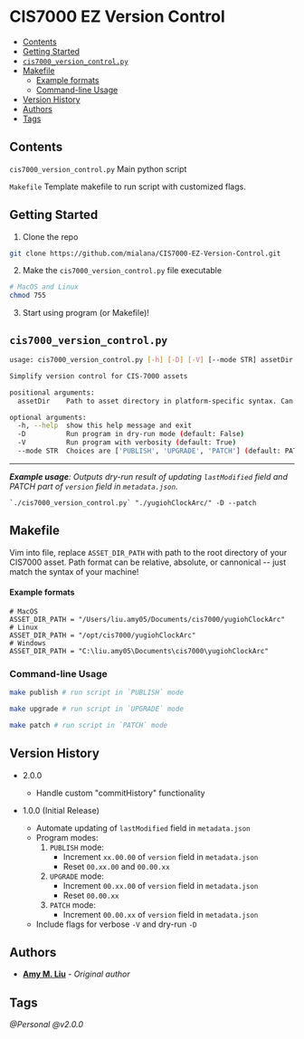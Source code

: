 # CIS7000 EZ Version Control

- [Contents](#contents)
- [Getting Started](#getting-started)
- [`cis7000_version_control.py`](#cis7000_version_controlpy)
- [Makefile](#makefile)
    - [Example formats](#example-formats)
  - [Command-line Usage](#command-line-usage)
- [Version History](#version-history)
- [Authors](#authors)
- [Tags](#tags)

## Contents

`cis7000_version_control.py` Main python script

`Makefile`
Template makefile to run script with customized flags.

## Getting Started
1. Clone the repo
```bash
git clone https://github.com/mialana/CIS7000-EZ-Version-Control.git
```
2. Make the `cis7000_version_control.py` file executable
```bash
# MacOS and Linux
chmod 755
```
3. Start using program (or Makefile)!


## `cis7000_version_control.py`
```bash
usage: cis7000_version_control.py [-h] [-D] [-V] [--mode STR] assetDir

Simplify version control for CIS-7000 assets

positional arguments:
  assetDir    Path to asset directory in platform-specific syntax. Can be relative, absolute, cannonical, etc.

optional arguments:
  -h, --help  show this help message and exit
  -D          Run program in dry-run mode (default: False)
  -V          Run program with verbosity (default: True)
  --mode STR  Choices are ['PUBLISH', 'UPGRADE', 'PATCH'] (default: PATCH)
```
---
***Example usage**: Outputs dry-run result of updating `lastModified` field and PATCH part of `version` field in `metadata.json`.*
```make
`./cis7000_version_control.py` "./yugiohClockArc/" -D --patch
```

## Makefile

Vim into file, replace `ASSET_DIR_PATH` with path to the root directory of your CIS7000 asset. Path format can be relative, absolute, or cannonical -- just match the syntax of your machine!

#### Example formats
```make
# MacOS
ASSET_DIR_PATH = "/Users/liu.amy05/Documents/cis7000/yugiohClockArc"
# Linux
ASSET_DIR_PATH = "/opt/cis7000/yugiohClockArc"
# Windows
ASSET_DIR_PATH = "C:\liu.amy05\Documents\cis7000\yugiohClockArc"
```

### Command-line Usage

```bash
make publish # run script in `PUBLISH` mode
```

```bash
make upgrade # run script in `UPGRADE` mode
```

```bash
make patch # run script in `PATCH` mode
```

## Version History
* 2.0.0
  * Handle custom "commitHistory" functionality

* 1.0.0 (Initial Release)
  * Automate updating of `lastModified` field in `metadata.json`
  * Program modes:
    1. `PUBLISH` mode:
       * Increment `xx.00.00` of `version` field in `metadata.json`
       * Reset `00.xx.00` and `00.00.xx`
    2. `UPGRADE` mode:
       * Increment `00.xx.00` of `version` field in `metadata.json`
       * Reset `00.00.xx`
    3. `PATCH` mode:
       * Increment `00.00.xx` of `version` field in `metadata.json`
  * Include flags for verbose `-V` and dry-run `-D`

## Authors

* [**Amy M. Liu**](liu.amy05@gmail.com) - *Original author*

## Tags

*@Personal*
*@v2.0.0*